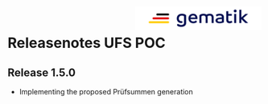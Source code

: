 <img align="right" width="250" height="47" src="doc/Gematik_Logo_Flag_With_Background.png"/> <br/>    

# Releasenotes UFS POC

## Release 1.5.0

* Implementing the proposed Prüfsummen generation
